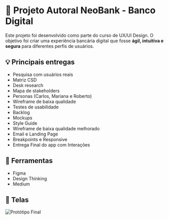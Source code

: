 # 🏦 Projeto Autoral NeoBank - Banco Digital

Este projeto foi desenvolvido como parte do curso de UX/UI Design. O objetivo foi criar uma experiência bancária digital que fosse **ágil, intuitiva e segura** para diferentes perfis de usuários.

## 💡 Principais entregas
- Pesquisa com usuários reais
- Matriz CSD
- Desk research
- Mapa de stakeholders
- Personas (Carlos, Mariana e Roberto)
- Wireframe de baixa qualidade
- Testes de usabilidade
- Backlog
- Mockups
- Style Guide
- Wireframe de baixa qualidade melhorado
- Email e Landing Page
- Breakpoints e Responsive
- Entrega Final do app com Interações

## 🧩 Ferramentas
- Figma
- Design Thinking
- Medium

## 📸 Telas
![Protótipo Final](https://github.com/user-attachments/assets/ac02740b-8937-412a-b0f4-faa01187ca27)
